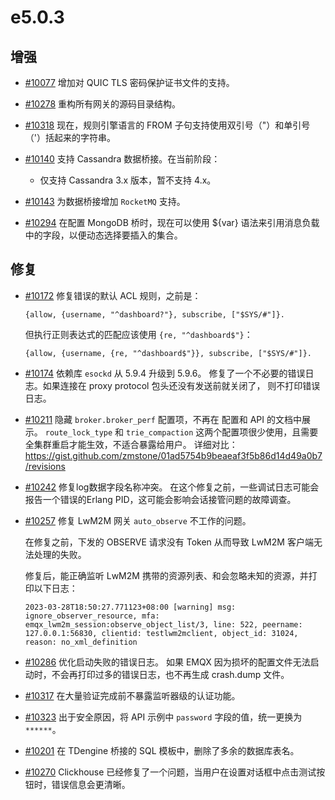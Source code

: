 # e5.0.3

## 增强

- [#10077](https://github.com/emqx/emqx/pull/10077) 增加对 QUIC TLS 密码保护证书文件的支持。

- [#10278](https://github.com/emqx/emqx/pull/10278) 重构所有网关的源码目录结构。

- [#10318](https://github.com/emqx/emqx/pull/10318) 现在，规则引擎语言的 FROM 子句支持使用双引号（"）和单引号（'）括起来的字符串。

- [#10140](https://github.com/emqx/emqx/pull/10140) 支持 Cassandra 数据桥接。在当前阶段：
  - 仅支持 Cassandra 3.x 版本，暂不支持 4.x。

- [#10143](https://github.com/emqx/emqx/pull/10143) 为数据桥接增加 `RocketMQ` 支持。

- [#10294](https://github.com/emqx/emqx/pull/10294) 在配置 MongoDB 桥时，现在可以使用 ${var} 语法来引用消息负载中的字段，以便动态选择要插入的集合。



## 修复

- [#10172](https://github.com/emqx/emqx/pull/10172) 修复错误的默认 ACL 规则，之前是：
  ```
  {allow, {username, "^dashboard?"}, subscribe, ["$SYS/#"]}.
  ```
  但执行正则表达式的匹配应该使用 `{re, "^dashboard$"}`：
  ```
  {allow, {username, {re, "^dashboard$"}}, subscribe, ["$SYS/#"]}.
  ```

- [#10174](https://github.com/emqx/emqx/pull/10174) 依赖库 `esockd` 从 5.9.4 升级到 5.9.6。
  修复了一个不必要的错误日志。如果连接在 proxy protocol 包头还没有发送前就关闭了， 则不打印错误日志。

- [#10211](https://github.com/emqx/emqx/pull/10211) 隐藏 `broker.broker_perf` 配置项，不再在 配置和 API 的文档中展示。
  `route_lock_type` 和 `trie_compaction` 这两个配置项很少使用，且需要全集群重启才能生效，不适合暴露给用户。
  详细对比： https://gist.github.com/zmstone/01ad5754b9beaeaf3f5b86d14d49a0b7/revisions

- [#10242](https://github.com/emqx/emqx/pull/10242) 修复log数据字段名称冲突。
  在这个修复之前，一些调试日志可能会报告一个错误的Erlang PID，这可能会影响会话接管问题的故障调查。

- [#10257](https://github.com/emqx/emqx/pull/10257) 修复 LwM2M 网关 `auto_observe` 不工作的问题。

  在修复之前，下发的 OBSERVE 请求没有 Token 从而导致 LwM2M 客户端无法处理的失败。

  修复后，能正确监听 LwM2M 携带的资源列表、和会忽略未知的资源，并打印以下日志：
  ```
  2023-03-28T18:50:27.771123+08:00 [warning] msg: ignore_observer_resource, mfa: emqx_lwm2m_session:observe_object_list/3, line: 522, peername: 127.0.0.1:56830, clientid: testlwm2mclient, object_id: 31024, reason: no_xml_definition
  ```

- [#10286](https://github.com/emqx/emqx/pull/10286) 优化启动失败的错误日志。
  如果 EMQX 因为损坏的配置文件无法启动时，不会再打印过多的错误日志，也不再生成 crash.dump 文件。

- [#10317](https://github.com/emqx/emqx/pull/10317) 在大量验证完成前不暴露监听器级的认证功能。

- [#10323](https://github.com/emqx/emqx/pull/10323) 出于安全原因，将 API 示例中 `password` 字段的值，统一更换为 `******`。


- [#10201](https://github.com/emqx/emqx/pull/10201) 在 TDengine 桥接的 SQL 模板中，删除了多余的数据库表名。

- [#10270](https://github.com/emqx/emqx/pull/10270) Clickhouse 已经修复了一个问题，当用户在设置对话框中点击测试按钮时，错误信息会更清晰。
